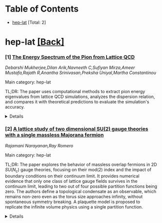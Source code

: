 <div id=toc></div>

# Table of Contents

- [hep-lat](#hep-lat) [Total: 2]


<div id='hep-lat'></div>

# hep-lat [[Back]](#toc)

### [1] [The Energy Spectrum of the Pion from Lattice QCD](https://arxiv.org/abs/2508.05721)
*Debarshi Mukherjee,Dilan Arik,Navneeth C,Sufiyan Mirza,Ameer Mustafa,Rajath R,Anantha Srinivasan,Preksha Uniyal,Martha Constantinou*

Main category: hep-lat

TL;DR: The paper uses computational methods to extract pion energy eigenvalues from lattice QCD simulations, analyzes the dispersion relation, and compares it with theoretical predictions to evaluate the simulation's accuracy.


<details>
  <summary>Details</summary>
Motivation: To better understand the behavior of the pion under different kinematic conditions and to assess the accuracy and validity of lattice QCD simulations against theoretical expectations.

Method: Computational techniques are used to extract energy eigenvalues from two-point correlation function data simulated using lattice QCD. The extracted values are obtained through plateau fitting of the Energy vs Time graph and used to plot the pion's dispersion relation.

Result: The dispersion relation derived from the energy eigenvalues is compared with theoretical predictions, providing insights into the reliability of the range of kinematic variables in the lattice QCD simulations.

Conclusion: The comparison between the computed dispersion relation and theoretical predictions validates the use of lattice QCD for simulating pion behavior, and identifies the reliable range of kinematic variables within the simulations.

Abstract: In this report, computational techniques are employed to extract the energy
eigenvalues of the pion from two-point correlation function data that has been
simulated using the lattice formulation of Quantum Chromodynamics (QCD) across
various momentum values for the particle. The analysis focuses on
systematically obtaining these eigenvalues to understand better the behavior of
the pion under different kinematic conditions. Once extracted, these energy
eigenvalues obtained through plateau fitting of the Energy vs Time graph, are
utilized to plot the dispersion relation of the pion. This resulting dispersion
relation is then compared with theoretical predictions to assess the accuracy
and validity of the computational approach. The comparison provides insights
into how well the lattice QCD simulations align with established theoretical
expectations, and what range of kinematic variables are reliable.

</details>


### [2] [A lattice study of two dimensional SU(2) gauge theories with a single massless Majorana fermion](https://arxiv.org/abs/2508.05967)
*Rajamani Narayanan,Ray Romero*

Main category: hep-lat

TL;DR: The paper explores the behavior of massless overlap fermions in 2D $SU(N_c)$ gauge theories, focusing on their mod(2) index and the impact of boundary conditions on their continuum limit. It provides numerical evidence that only one class of lattice gauge fields survives in the continuum limit, leading to two out of four possible partition functions being zero. The authors define a topological condensate as an observable, which remains non-zero even as the torus size approaches infinity, without spontaneous symmetry breaking. A plaquette model is proposed to replicate the infinite volume physics using a single partition function.


<details>
  <summary>Details</summary>
Motivation: The motivation is to understand the rigidity of the spectrum of massless overlap fermions in 2D $SU(N_c)$ gauge theories and its implications for the mod(2) index. The study aims to investigate how the boundary conditions of the fermion and gauge field affect the survival of certain classes of lattice gauge fields in the continuum limit, and to explore the emergence of zero modes in the infinite volume limit, which are absent in finite volumes.

Method: The method involves numerical simulations of $SU(2)$ gauge theory with a single Majorana fermion in integer representations, examining the partition functions and the topological condensate. The authors also study the spectral density of the fermions and the scaling of the lowest eigenvalue with the size of the torus to demonstrate the absence of spontaneous symmetry breaking and the presence of zero modes in the infinite volume limit. A modified plaquette model is introduced to reproduce the correct physics in the infinite volume limit.

Result: The results show that only one class of lattice gauge fields survives in the continuum limit, depending on the boundary conditions, resulting in two of the four possible partition functions being zero. The topological condensate, defined as the ratio of mixed partition functions, has a non-zero value in both finite and infinite volume limits. There is no spontaneous symmetry breaking, but zero modes emerge in the infinite volume limit, which is not observed in finite volumes. The findings are consistent for different integer representations (J = 1, 2, 3, 4).

Conclusion: The conclusion is that the mod(2) index of massless overlap fermions in 2D $SU(N_c)$ gauge theories is determined by the survival of a specific class of lattice gauge fields in the continuum limit. The topological condensate, as an observable, remains non-zero in all physical scenarios, indicating the presence of zero modes in the infinite volume limit. The proposed plaquette model accurately captures the infinite volume physics using a single partition function, providing a simplified approach to understanding the system.

Abstract: Massless overlap fermions in the real representation of two dimensional
$SU(N_c)$ gauge theories exhibit a mod($2$) index due to the rigidity of its
spectrum when viewed as a function of the background gauge field - lattice
gauge fields on a periodic torus come under two classes; ones that have one set
of chirally paired zero modes and ones that do not. Focusing on $SU(2)$ and a
single Majorana fermion in an integer representation, $J$; we present numerical
evidence that shows only one of these classes survives the continuum limit and
this depends on the boundary conditions of the fermion and the gauge field. As
such, two of the four possible partition functions are zero in the continuum
limit. By defining modified partition functions which do not include the zero
modes of the overlap fermions in the fermion determinant, we are able to define
an expectation value for a fermion bilinear as ratios of two mixed partition
functions. This observable is referred to as the topological condensate and has
a non-zero expectation value on any finite physical torus and also has a
non-zero limit as the size of the torus is taken to infinity. We study the
spectral density of fermions and the scaling of the lowest eigenvalue with the
size of the torus to show the absence of any spontaneous symmetry breaking but
the emergence of zero modes in the infinite volume limit where it is prohibited
in finite volume. These results remain the same for $J = 1, 2, 3, 4$. These
results motivate us to propose an independent plaquette model which reproduces
the correct physics in the infinite volume limit using a single partition
function.

</details>
